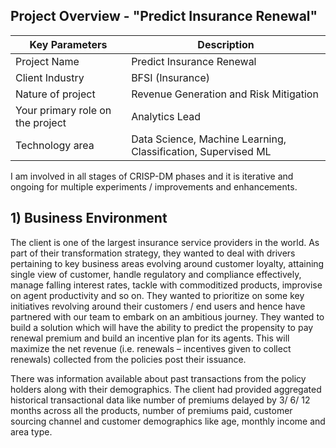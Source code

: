 ## Project Overview - "Predict Insurance Renewal"

Key Parameters | Description
---------------|------------------
Project Name   | Predict Insurance Renewal
Client Industry| BFSI (Insurance)
Nature of project| Revenue Generation and Risk Mitigation
Your primary role on the project| Analytics Lead
Technology area | Data Science, Machine Learning, Classification, Supervised ML

I am involved in all stages of CRISP-DM phases and it is iterative and ongoing for multiple experiments / improvements and enhancements.

## 1) Business Environment

The client is one of the largest insurance service providers in the world. As part of their transformation strategy, they wanted to deal with drivers pertaining to key business areas evolving around customer loyalty, attaining single view of customer, handle regulatory and compliance effectively, manage falling interest rates, tackle with commoditized products, improvise on agent productivity and so on.  They wanted to prioritize on some key initiatives revolving around their customers / end users and hence have partnered with our team to embark on an ambitious journey. They wanted to build a solution which will have the ability to predict the propensity to pay renewal premium and build an incentive plan for its agents. This will maximize the net revenue (i.e. renewals – incentives given to collect renewals) collected from the policies post their issuance.

There was information available about past transactions from the policy holders along with their demographics. The client had provided aggregated historical transactional data like number of premiums delayed by 3/ 6/ 12 months across all the products, number of premiums paid, customer sourcing channel and customer demographics like age, monthly income and area type.

